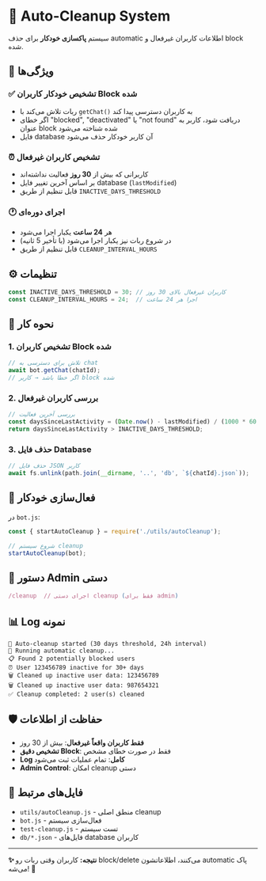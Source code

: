# 🧹 Auto-Cleanup System

سیستم **پاکسازی خودکار** برای حذف automatic اطلاعات کاربران غیرفعال و block شده.

## 🔧 ویژگی‌ها

### ✅ **تشخیص خودکار کاربران Block شده**
- ربات تلاش می‌کند با `getChat()` به کاربران دسترسی پیدا کند
- اگر خطای "blocked", "deactivated" یا "not found" دریافت شود، کاربر به عنوان block شده شناخته می‌شود
- فایل database آن کاربر خودکار حذف می‌شود

### ⏰ **تشخیص کاربران غیرفعال**
- کاربرانی که بیش از **30 روز** فعالیت نداشته‌اند
- بر اساس آخرین تغییر فایل database (`lastModified`)
- قابل تنظیم از طریق `INACTIVE_DAYS_THRESHOLD`

### 🕐 **اجرای دوره‌ای**
- هر **24 ساعت** یکبار اجرا می‌شود
- در شروع ربات نیز یکبار اجرا می‌شود (با تأخیر 5 ثانیه)
- قابل تنظیم از طریق `CLEANUP_INTERVAL_HOURS`

## ⚙️ **تنظیمات**

```javascript
const INACTIVE_DAYS_THRESHOLD = 30; // کاربران غیرفعال بالای 30 روز
const CLEANUP_INTERVAL_HOURS = 24;  // اجرا هر 24 ساعت
```

## 🎯 **نحوه کار**

### 1. **تشخیص کاربران Block شده**
```javascript
// تلاش برای دسترسی به chat
await bot.getChat(chatId);
// اگر خطا باشد → کاربر block شده
```

### 2. **بررسی کاربران غیرفعال**
```javascript
// بررسی آخرین فعالیت
const daysSinceLastActivity = (Date.now() - lastModified) / (1000 * 60 * 60 * 24);
return daysSinceLastActivity > INACTIVE_DAYS_THRESHOLD;
```

### 3. **حذف فایل Database**
```javascript
// حذف فایل JSON کاربر
await fs.unlink(path.join(__dirname, '..', 'db', `${chatId}.json`));
```

## 🚀 **فعال‌سازی خودکار**

در `bot.js`:
```javascript
const { startAutoCleanup } = require('./utils/autoCleanup');

// شروع سیستم cleanup
startAutoCleanup(bot);
```

## 🔧 **دستور Admin دستی**

```javascript
/cleanup  // اجرای دستی cleanup (فقط برای admin)
```

## 📊 **Log نمونه**

```
🚀 Auto-cleanup started (30 days threshold, 24h interval)
🔄 Running automatic cleanup...
📋 Found 2 potentially blocked users
⏰ User 123456789 inactive for 30+ days
🗑️ Cleaned up inactive user data: 123456789
🗑️ Cleaned up inactive user data: 987654321
✅ Cleanup completed: 2 user(s) cleaned
```

## 🛡️ **حفاظت از اطلاعات**

- **فقط کاربران واقعاً غیرفعال**: بیش از 30 روز
- **تشخیص دقیق Block**: فقط در صورت خطای مشخص
- **Log کامل**: تمام عملیات ثبت می‌شود
- **Admin Control**: امکان cleanup دستی

## 📁 **فایل‌های مرتبط**

- `utils/autoCleanup.js` - منطق اصلی cleanup
- `bot.js` - فعال‌سازی سیستم
- `test-cleanup.js` - تست سیستم
- `db/*.json` - فایل‌های database کاربران

---

**✨ نتیجه:** کاربران وقتی ربات رو block/delete می‌کنند، اطلاعاتشون automatic پاک می‌شه! 🎉
